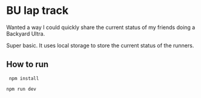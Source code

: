 # BU lap track

Wanted a way I could quickly share the current status of my friends doing a Backyard Ultra.

Super basic. It uses local storage to store the current status of the runners.

## How to run

``` npm install```

```npm run dev```